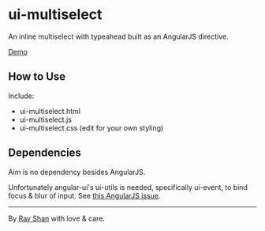 ui-multiselect
==============

An inline multiselect with typeahead built as an AngularJS directive.

[Demo](shan.io/ui-multiselect/demo.html)

<!-- [Why and how this was built](medium.com). -->

How to Use
----------

Include:

*	ui-multiselect.html
* ui-multiselect.js
* ui-multiselect.css (edit for your own styling)

Dependencies
------------

Aim is no dependency besides AngularJS.

Unfortunately angular-ui's ui-utils is needed, specifically ui-event, to bind focus & blur of input. See [this AngularJS issue](https://github.com/angular/angular.js/issues/1277).

---

By [Ray Shan](shan.io) with love & care.